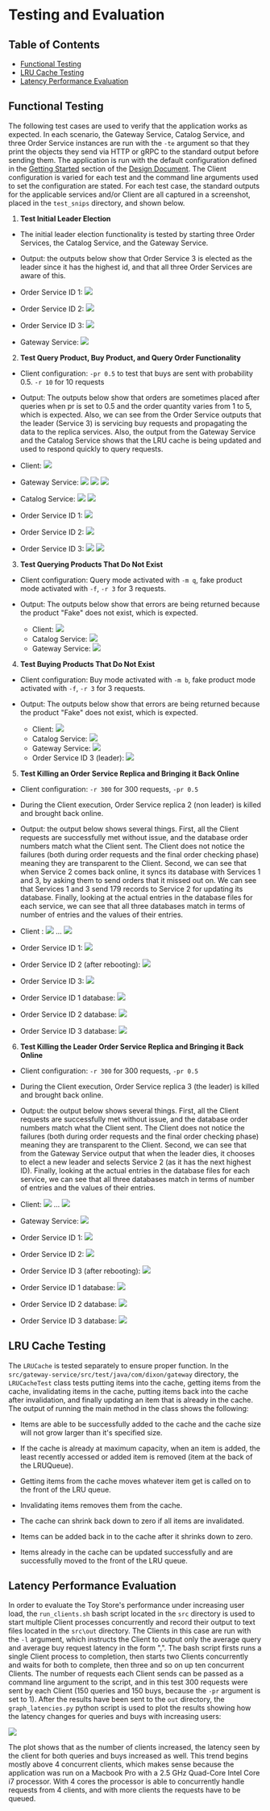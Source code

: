 # Testing and Evaluation

## Table of Contents
- [Functional Testing](#functional-testing)
- [LRU Cache Testing](#lru-cache-testing)
- [Latency Performance Evaluation](#latency-performance-evaluation)

## Functional Testing

The following test cases are used to verify that the application works as expected.
In each scenario, the Gateway Service, Catalog Service, and three
Order Service instances are run with the `-te` argument so that they print the objects 
they send via HTTP or gRPC to the standard output before sending them. 
The application is run with the default configuration defined in the [Getting Started](https://github.com/noahdixon/toystore?tab=readme-ov-file#getting-started)
section of the [Design Document](DesignDoc.md). The Client configuration is varied for each
test and the command line arguments used to set the configuration are stated.
For each test case, the standard outputs for the applicable services and/or Client are all
captured in a screenshot, placed in the `test_snips` directory, and shown below.


1. **Test Initial Leader Election**
- The initial leader election functionality is tested by starting three Order Services,
the Catalog Service, and the Gateway Service.


- Output: the outputs below show that Order Service 3 is elected as the leader since
it has the highest id, and that all three Order Services are aware of this.


- Order Service ID 1: ![](test_snips/1_order_1.png)
- Order Service ID 2: ![](test_snips/1_order_2.png)
- Order Service ID 3: ![](test_snips/1_order_3.png)
- Gateway Service: ![](test_snips/1_gateway.png)


2. **Test Query Product, Buy Product, and Query Order Functionality**
- Client configuration: `-pr 0.5` to test that buys are sent with probability 0.5. `-r 10` for 10 requests


- Output: The outputs below show that orders are sometimes placed
  after queries when pr is set to 0.5 and the order
quantity varies from 1 to 5, which is expected. Also, 
we can see from the Order Service outputs that the leader (Service 3)
is servicing buy requests and propagating the data to the replica services. Also,
the output from the Gateway Service and the Catalog Service shows that the 
LRU cache is being updated and used to respond quickly to query requests.


- Client: ![](test_snips/2_client.png)
- Gateway Service: ![](test_snips/2_gateway(1).png)
    ![](test_snips/2_gateway(2).png)
    ![](test_snips/2_gateway(3).png)
- Catalog Service: ![](test_snips/2_catalog(1).png)
![](test_snips/2_catalog(2).png)
- Order Service ID 1: ![](test_snips/2_order_1.png)
- Order Service ID 2: ![](test_snips/2_order_2.png)
- Order Service ID 3: ![](test_snips/2_order_3(1).png)
  ![](test_snips/2_order_3(2).png)


3. **Test Querying Products That Do Not Exist**

- Client configuration: Query mode activated with `-m q`, fake product
  mode activated with `-f`, `-r 3` for 3 requests.

- Output: The outputs below show that errors are being returned
  because the product "Fake" does not exist, which is expected.


  - Client: ![](test_snips/3_client.png)
  - Catalog Service: ![](test_snips/3_catalog.png)
  - Gateway Service: ![](test_snips/3_gateway.png)


4. **Test Buying Products That Do Not Exist**
- Client configuration: Buy mode activated with `-m b`, fake product 
mode activated with `-f`, `-r 3` for 3 requests.


- Output: The outputs below show that errors are being returned
  because the product "Fake" does not exist, which is expected.


  - Client: ![](test_snips/4_client.png)
  - Catalog Service: ![](test_snips/4_catalog.png)
  - Gateway Service: ![](test_snips/4_gateway.png)
  - Order Service ID 3 (leader): ![](test_snips/4_order.png)

5. **Test Killing an Order Service Replica and Bringing it Back Online**


- Client configuration: `-r 300` for 300 requests, `-pr 0.5`


- During the Client execution, Order Service replica 2 (non leader) is killed and 
brought back online.


- Output: the output below shows several things. First, all the Client requests
are successfully met without issue, and the database order numbers match what the 
Client sent. The Client does not notice the failures 
(both during order requests and the final order checking phase)
meaning they are transparent to the Client. Second, we can see that when Service 2
comes back online, it syncs its database with Services 1 and 3, by asking them to 
send orders that it missed out on. We can see that Services 1 and 3 send 179 records
to Service 2 for updating its database. Finally, looking at the actual entries in the database files for each service, 
we can see that all three databases match in terms of number of entries and
the values of their entries.


- Client : ![](test_snips/5_client(1).png)
...
  ![](test_snips/5_client(2).png)
- Order Service ID 1: ![](test_snips/5_order_1.png)
- Order Service ID 2 (after rebooting): ![](test_snips/5_order_2.png)
- Order Service ID 3: ![](test_snips/5_order_3.png)
- Order Service ID 1 database: ![](test_snips/5_db_1.png)
- Order Service ID 2 database: ![](test_snips/5_db_2.png)
- Order Service ID 3 database: ![](test_snips/5_db_3.png)

6. **Test Killing the Leader Order Service Replica and Bringing it Back Online**
- Client configuration: `-r 300` for 300 requests, `-pr 0.5`


- During the Client execution, Order Service replica 3 (the leader) is killed and
  brought back online.


- Output: the output below shows several things. First, all the Client requests
  are successfully met without issue, and the database order numbers match what the
  Client sent. The Client does not notice the failures
  (both during order requests and the final order checking phase)
  meaning they are transparent to the Client. Second, we can see that
from the Gateway Service output that when the leader dies, it chooses
to elect a new leader and selects Service 2 (as it has the next highest
ID). Finally, looking at the actual entries in the
  database files for each service, we can see that all 
three databases match in terms of number of entries and
  the values of their entries.


- Client: ![](test_snips/6_client(1).png)
...
![](test_snips/6_client(2).png)
- Gateway Service: 
![](test_snips/6_gateway.png)
- Order Service ID 1: 
![](test_snips/6_order_1.png)
- Order Service ID 2: 
![](test_snips/6_order_2.png)
- Order Service ID 3 (after rebooting): 
![](test_snips/6_order_3.png)
- Order Service ID 1 database: 
![](test_snips/6_db_1.png)
- Order Service ID 2 database: 
![](test_snips/6_db_2.png)
- Order Service ID 3 database: 
![](test_snips/6_db_3.png)

## LRU Cache Testing

The `LRUCache` is tested separately to ensure proper function. 
In the `src/gateway-service/src/test/java/com/dixon/gateway` directory, the `LRUCacheTest` class 
tests putting items into the cache, getting items from the cache, invalidating items in the
cache, putting items back into the cache after invalidation, and finally updating an
item that is already in the cache. The output of running the main method in the class
shows the following: 


- Items are able to be successfully added to the cache and the cache 
size will not grow larger than it's specified size.


- If the cache is already at maximum capacity, when an item is added, the least recently accessed
or added item is removed (item at the back of the LRUQueue).


- Getting items from the cache moves whatever item get is called on to the front of the LRU queue.


- Invalidating items removes them from the cache.


- The cache can shrink back down to zero if all items are invalidated.


- Items can be added back in to the cache after it shrinks down to zero.


- Items already in the cache can be updated successfully and are successfully moved
to the front of the LRU queue.

  
## Latency Performance Evaluation

In order to evaluate the Toy Store's performance under increasing user load, the `run_clients.sh` bash script
located in the `src` directory is used to start multiple Client processes concurrently and record their output
to text files located in the `src\out` directory. The Clients in this case are run with the `-l` argument, which
instructs the Client to output only the average query and average buy request latency in
the form "<query latency>,<buy latency>". The bash script firsts runs a single Client process to completion,
then starts two Clients concurrently and waits for both to complete, then three and so on up ten concurrent Clients.
The number of requests each Client sends can be passed as a command line argument to the script, and in this test
300 requests were sent by each Client (150 queries and 150 buys, because the `-pr` argument is set to 1).
After the results have been sent to the `out` directory, the `graph_latencies.py` python script is used to plot
the results showing how the latency changes for queries and buys with increasing users:

![](latencies.png)

The plot shows that as the number of clients increased, the latency seen by the client for both queries and
buys increased as well. This trend begins mostly above 4 concurrent clients, which makes sense because the
application was run on a Macbook Pro with a 2.5 GHz Quad-Core Intel Core i7 processor. With 4 cores the 
processor is able to concurrently handle requests from 4 clients, and with more clients the requests have
to be queued.


